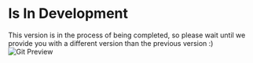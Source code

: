 # Is In Development
This version is in the process of being completed, so please wait until we provide you with a different version than the previous version :)
![Git Preview](https://user-images.githubusercontent.com/93382556/145690279-d4b2d416-cc38-4f8f-bd6f-d3aba7ed5dc3.jpg)
